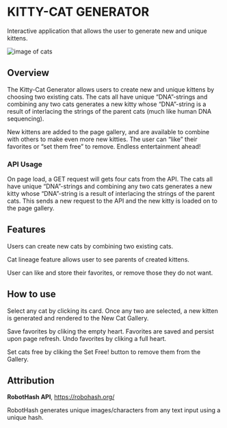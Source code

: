 # KITTY-CAT GENERATOR

Interactive application that allows the user to generate new and unique kittens.

![image of cats](./docs/images/cats-optimized.gif)

## Overview

The Kitty-Cat Generator allows users to create new and unique kittens by choosing two existing cats. The cats all have unique “DNA”-strings and combining any two cats generates a new kitty whose “DNA”-string is a result of interlacing the strings of the parent cats (much like human DNA sequencing).

New kittens are added to the page gallery, and are available to combine with others to make even more new kitties. The user can “like” their favorites or “set them free” to remove. Endless entertainment ahead!

### API Usage

On page load, a GET request will gets four cats from the API. The cats all have unique “DNA”-strings and combining any two cats generates a new kitty whose “DNA”-string is a result of interlacing the strings of the parent cats. This sends a new request to the API and the new kitty is loaded on to the page gallery.

## Features

Users can create new cats by combining two existing cats.

Cat lineage feature allows user to see parents of created kittens.

User can like and store their favorites, or remove those they do not want.

## How to use

Select any cat by clicking its card. Once any two are selected, a new kitten is generated and rendered to the New Cat Gallery.

Save favorites by cliking the empty heart. Favorites are saved and persist upon page refresh. Undo favorites by cliking a full heart.

Set cats free by cliking the Set Free! button to remove them from the Gallery.

## Attribution

**RobotHash API**, https://robohash.org/

RobotHash generates unique images/characters from any text input using a unique hash.

